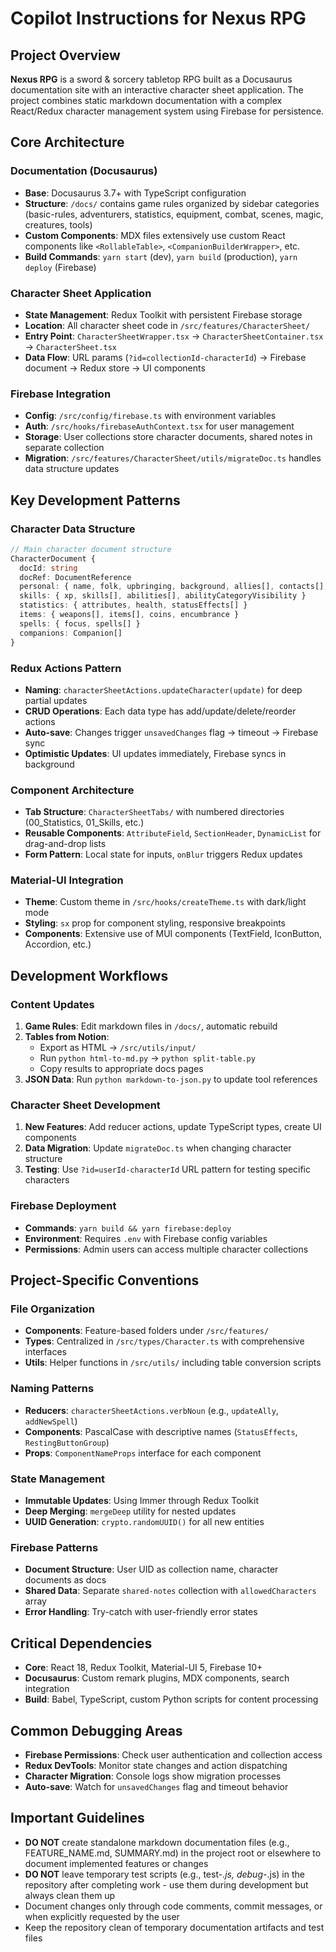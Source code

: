 # Copilot Instructions for Nexus RPG

## Project Overview
**Nexus RPG** is a sword & sorcery tabletop RPG built as a Docusaurus documentation site with an interactive character sheet application. The project combines static markdown documentation with a complex React/Redux character management system using Firebase for persistence.

## Core Architecture

### Documentation (Docusaurus)
- **Base**: Docusaurus 3.7+ with TypeScript configuration
- **Structure**: `/docs/` contains game rules organized by sidebar categories (basic-rules, adventurers, statistics, equipment, combat, scenes, magic, creatures, tools)
- **Custom Components**: MDX files extensively use custom React components like `<RollableTable>`, `<CompanionBuilderWrapper>`, etc.
- **Build Commands**: `yarn start` (dev), `yarn build` (production), `yarn deploy` (Firebase)

### Character Sheet Application
- **State Management**: Redux Toolkit with persistent Firebase storage
- **Location**: All character sheet code in `/src/features/CharacterSheet/`
- **Entry Point**: `CharacterSheetWrapper.tsx` → `CharacterSheetContainer.tsx` → `CharacterSheet.tsx`
- **Data Flow**: URL params (`?id=collectionId-characterId`) → Firebase document → Redux store → UI components

### Firebase Integration
- **Config**: `/src/config/firebase.ts` with environment variables
- **Auth**: `/src/hooks/firebaseAuthContext.tsx` for user management
- **Storage**: User collections store character documents, shared notes in separate collection
- **Migration**: `/src/features/CharacterSheet/utils/migrateDoc.ts` handles data structure updates

## Key Development Patterns

### Character Data Structure
```typescript
// Main character document structure
CharacterDocument {
  docId: string
  docRef: DocumentReference
  personal: { name, folk, upbringing, background, allies[], contacts[], rivals[] }
  skills: { xp, skills[], abilities[], abilityCategoryVisibility }
  statistics: { attributes, health, statusEffects[] }
  items: { weapons[], items[], coins, encumbrance }
  spells: { focus, spells[] }
  companions: Companion[]
}
```

### Redux Actions Pattern
- **Naming**: `characterSheetActions.updateCharacter(update)` for deep partial updates
- **CRUD Operations**: Each data type has add/update/delete/reorder actions
- **Auto-save**: Changes trigger `unsavedChanges` flag → timeout → Firebase sync
- **Optimistic Updates**: UI updates immediately, Firebase syncs in background

### Component Architecture
- **Tab Structure**: `CharacterSheetTabs/` with numbered directories (00_Statistics, 01_Skills, etc.)
- **Reusable Components**: `AttributeField`, `SectionHeader`, `DynamicList` for drag-and-drop lists
- **Form Pattern**: Local state for inputs, `onBlur` triggers Redux updates

### Material-UI Integration
- **Theme**: Custom theme in `/src/hooks/createTheme.ts` with dark/light mode
- **Styling**: `sx` prop for component styling, responsive breakpoints
- **Components**: Extensive use of MUI components (TextField, IconButton, Accordion, etc.)

## Development Workflows

### Content Updates
1. **Game Rules**: Edit markdown files in `/docs/`, automatic rebuild
2. **Tables from Notion**: 
   - Export as HTML → `/src/utils/input/`
   - Run `python html-to-md.py` → `python split-table.py` 
   - Copy results to appropriate docs pages
3. **JSON Data**: Run `python markdown-to-json.py` to update tool references

### Character Sheet Development
1. **New Features**: Add reducer actions, update TypeScript types, create UI components
2. **Data Migration**: Update `migrateDoc.ts` when changing character structure
3. **Testing**: Use `?id=userId-characterId` URL pattern for testing specific characters

### Firebase Deployment
- **Commands**: `yarn build && yarn firebase:deploy`
- **Environment**: Requires `.env` with Firebase config variables
- **Permissions**: Admin users can access multiple character collections

## Project-Specific Conventions

### File Organization
- **Components**: Feature-based folders under `/src/features/`
- **Types**: Centralized in `/src/types/Character.ts` with comprehensive interfaces
- **Utils**: Helper functions in `/src/utils/` including table conversion scripts

### Naming Patterns
- **Reducers**: `characterSheetActions.verbNoun` (e.g., `updateAlly`, `addNewSpell`)
- **Components**: PascalCase with descriptive names (`StatusEffects`, `RestingButtonGroup`)
- **Props**: `ComponentNameProps` interface for each component

### State Management
- **Immutable Updates**: Using Immer through Redux Toolkit
- **Deep Merging**: `mergeDeep` utility for nested updates
- **UUID Generation**: `crypto.randomUUID()` for all new entities

### Firebase Patterns
- **Document Structure**: User UID as collection name, character documents as docs
- **Shared Data**: Separate `shared-notes` collection with `allowedCharacters` array
- **Error Handling**: Try-catch with user-friendly error states

## Critical Dependencies
- **Core**: React 18, Redux Toolkit, Material-UI 5, Firebase 10+
- **Docusaurus**: Custom remark plugins, MDX components, search integration
- **Build**: Babel, TypeScript, custom Python scripts for content processing

## Common Debugging Areas
- **Firebase Permissions**: Check user authentication and collection access
- **Redux DevTools**: Monitor state changes and action dispatching
- **Character Migration**: Console logs show migration processes
- **Auto-save**: Watch for `unsavedChanges` flag and timeout behavior

## Important Guidelines
- **DO NOT** create standalone markdown documentation files (e.g., FEATURE_NAME.md, SUMMARY.md) in the project root or elsewhere to document implemented features or changes
- **DO NOT** leave temporary test scripts (e.g., test-*.js, debug-*.js) in the repository after completing work - use them during development but always clean them up
- Document changes only through code comments, commit messages, or when explicitly requested by the user
- Keep the repository clean of temporary documentation artifacts and test files
